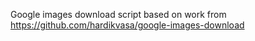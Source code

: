 Google images download script based on work from https://github.com/hardikvasa/google-images-download
